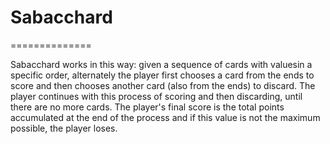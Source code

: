 # Sabacchard
==============

 Sabacchard works in this way: given a sequence of cards with values ​​in a specific order, alternately the player first chooses a card from the ends to score and then chooses another card (also from the ends) to discard. The player continues with this process of scoring and then discarding, until there are no more cards. The player's final score is
the total points accumulated at the end of the process and if this value is not the maximum possible, the player loses.
